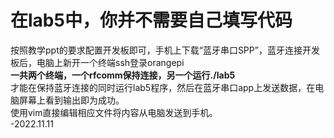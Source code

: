 # 在lab5中，你并不需要自己填写代码  
按照教学ppt的要求配置开发板即可，手机上下载“蓝牙串口SPP”，蓝牙连接开发板后，电脑上新开一个终端ssh登录orangepi  
**一共两个终端，一个rfcomm保持连接，另一个运行./lab5**  
才能在保持蓝牙连接的同时运行lab5程序，然后在蓝牙串口app上发送数据，在电脑屏幕上看到输出即为成功。  
使用vim直接编辑相应文件将内容从电脑发送到手机。  
                                   -2022.11.11
